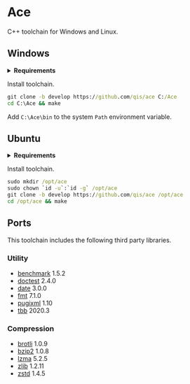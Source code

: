 # Ace
C++ toolchain for Windows and Linux.

## Windows

<details>
<summary><b>Requirements</b></summary>

Install [Git](https://git-scm.com/downloads).

```
Select Components
☐ Windows Explorer integration
☐ Associate .git* configuration files with the default text editor
☐ Associate .sh files to be run with Bash

Choosing the default editor used by Git
Use Visual Studio Code as Git's default editor

Adjusting the name of the initial branch in new repositories
◉ Override the default branch name for new repositories
Specify the name "git init" should use for the initial branch: master

Configuring the line ending conversions
◉ Checkout as-is, commit as-is

Configuring the terminal emulator to use Git Bash
◉ Use Windows' default console window

Choose the default behavior of `git pull`
◉ Rebase

Choose a credential helper
◉ None
```

Install [LLVM](https://github.com/llvm/llvm-project/releases/download/llvmorg-11.0.0/LLVM-11.0.0-win64.exe).

```
Install Options
◉ Add LLVM to the system PATN for all users
```
  
Install [Visual Studio Preview](https://visualstudio.microsoft.com/vs/preview/).

```
Workloads
☑ Desktop development with C++
☑ Linux development with C++
☑ Node.js development

Installation Details
+ Desktop development with C++
  ☐ Test Adapter for Boost.Test
  ☐ Test Adapter for Google Test
  ☐ Live Share
+ Node.js development
  ☐ Web Deploy
```

Install Visual Studio extensions.

- [Hide Suggestion And Outlining Margins][hi]
- [Trailing Whitespace Visualizer][ws]

[hi]: https://marketplace.visualstudio.com/items?itemName=MussiKara.HideSuggestionAndOutliningMargins
[ws]: https://marketplace.visualstudio.com/items?itemName=MadsKristensen.TrailingWhitespaceVisualizer

Add the following directories to the `Path` system environment variable.

```
C:\Program Files (x86)\Microsoft Visual Studio\2019\Preview\Common7\IDE\CommonExtensions\Microsoft\CMake\Ninja
C:\Program Files (x86)\Microsoft Visual Studio\2019\Preview\Common7\IDE\CommonExtensions\Microsoft\CMake\CMake\bin
C:\Program Files (x86)\Microsoft Visual Studio\2019\Preview\Msbuild\Microsoft\VisualStudio\NodeJs
```

Set the `VSCMD_SKIP_SENDTELEMETRY` system environment variable to `1`.

</details>

Install toolchain.

```cmd
git clone -b develop https://github.com/qis/ace C:/Ace
cd C:\Ace && make
```

Add `C:\Ace\bin` to the system `Path` environment variable.

## Ubuntu

<details>
<summary><b>Requirements</b></summary>

Install basic development packages.

```sh
sudo apt install -y binutils-dev gcc-10 g++-10 gdb make nasm ninja-build manpages-dev
```

Install [CMake](https://cmake.org/).

```sh
sudo rm -rf /opt/cmake; sudo mkdir -p /opt/cmake
wget https://github.com/Kitware/CMake/releases/download/v3.18.4/cmake-3.18.4-Linux-x86_64.tar.gz
sudo tar xf cmake-3.18.4-Linux-x86_64.tar.gz -C /opt/cmake --strip-components=1
rm -f cmake-3.18.4-Linux-x86_64.tar.gz
sudo tee /etc/profile.d/cmake.sh >/dev/null <<'EOF'
export PATH="/opt/cmake/bin:${PATH}"
EOF
sudo chmod 0755 /etc/profile.d/cmake.sh
. /etc/profile.d/cmake.sh
```

Install [Node](https://nodejs.org/).

```sh
sudo rm -rf /opt/node; sudo mkdir -p /opt/node
wget https://nodejs.org/dist/v12.16.3/node-v12.16.3-linux-x64.tar.xz
sudo tar xf node-v12.16.3-linux-x64.tar.xz -C /opt/node --strip-components=1
rm -f node-v12.16.3-linux-x64.tar.xz
sudo tee /etc/profile.d/node.sh >/dev/null <<'EOF'
export PATH="/opt/node/bin:${PATH}"
EOF
sudo chmod 0755 /etc/profile.d/node.sh
. /etc/profile.d/node.sh
```

</details>

Install toolchain.

```cmd
sudo mkdir /opt/ace
sudo chown `id -u`:`id -g` /opt/ace
git clone -b develop https://github.com/qis/ace /opt/ace
cd /opt/ace && make
```

## Ports
This toolchain includes the following third party libraries.

### Utility
- [benchmark](https://github.com/google/benchmark/releases) 1.5.2
- [doctest](https://github.com/onqtam/doctest/releases) 2.4.0
- [date](https://github.com/HowardHinnant/date) 3.0.0
- [fmt](https://github.com/fmtlib/fmt/releases) 7.1.0
- [pugixml](https://github.com/zeux/pugixml/releases) 1.10
- [tbb](https://github.com/oneapi-src/oneTBB/releases) 2020.3

### Compression
- [brotli](https://github.com/google/brotli/releases) 1.0.9
- [bzip2](https://sourceware.org/pub/bzip2/) 1.0.8
- [lzma](https://tukaani.org/xz/) 5.2.5
- [zlib](https://www.zlib.net/) 1.2.11
- [zstd](https://github.com/facebook/zstd/releases) 1.4.5
